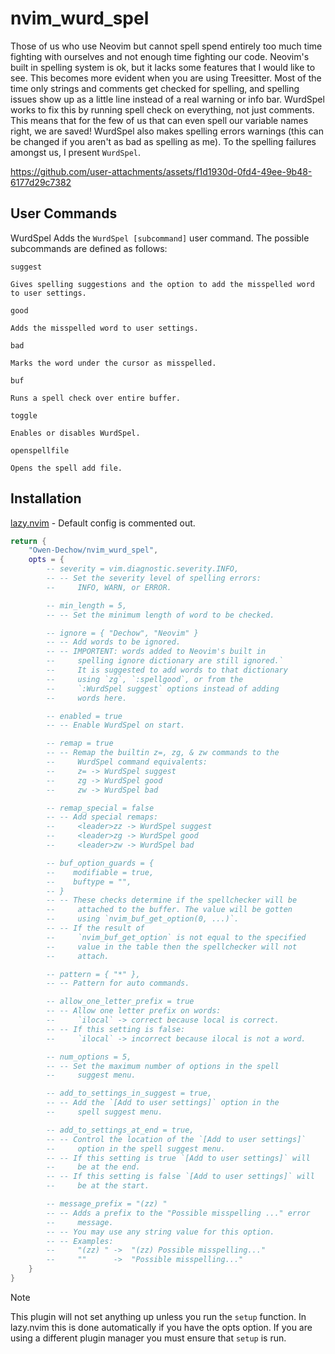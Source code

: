 # nvim_wurd_spel

Those of us who use Neovim but cannot spell spend entirely too much time fighting with
ourselves and not enough time fighting our code. Neovim's built in spelling system is ok,
but it lacks some features that I would like to see. This becomes more evident when you
are using Treesitter. Most of the time only strings and comments get checked for spelling,
and spelling issues show up as a little line instead of a real warning or info bar.
WurdSpel works to fix this by running spell check on everything, not just comments. This
means that for the few of us that can even spell our variable names right, we are saved!
WurdSpel also makes spelling errors warnings (this can be changed if you aren't as bad as
spelling as me). To the spelling failures amongst us, I present `WurdSpel`.


https://github.com/user-attachments/assets/f1d1930d-0fd4-49ee-9b48-6177d29c7382


## User Commands

WurdSpel Adds the `WurdSpel [subcommand]` user command. The possible subcommands are
defined as follows:

`suggest`

    Gives spelling suggestions and the option to add the misspelled word to user settings.

`good`

    Adds the misspelled word to user settings.

`bad`

    Marks the word under the cursor as misspelled.

`buf`

    Runs a spell check over entire buffer.

`toggle`

    Enables or disables WurdSpel.

`openspellfile`

    Opens the spell add file.

## Installation

[lazy.nvim](https://github.com/folke/lazy.nvim) - Default config is commented out.
```lua
return {
    "Owen-Dechow/nvim_wurd_spel",
    opts = {
        -- severity = vim.diagnostic.severity.INFO,
        -- -- Set the severity level of spelling errors:
        --     INFO, WARN, or ERROR.

        -- min_length = 5,
        -- -- Set the minimum length of word to be checked.

        -- ignore = { "Dechow", "Neovim" }
        -- -- Add words to be ignored.
        -- -- IMPORTENT: words added to Neovim's built in
        --     spelling ignore dictionary are still ignored.`
        --     It is suggested to add words to that dictionary
        --     using `zg`, `:spellgood`, or from the
        --     `:WurdSpel suggest` options instead of adding
        --     words here.

        -- enabled = true
        -- -- Enable WurdSpel on start.

        -- remap = true
        -- -- Remap the builtin z=, zg, & zw commands to the
        --     WurdSpel command equivalents:
        --     z= -> WurdSpel suggest
        --     zg -> WurdSpel good
        --     zw -> WurdSpel bad

        -- remap_special = false
        -- -- Add special remaps:
        --     <leader>zz -> WurdSpel suggest
        --     <leader>zg -> WurdSpel good
        --     <leader>zw -> WurdSpel bad

        -- buf_option_guards = {
        --    modifiable = true,
        --    buftype = "",
        -- }
        -- -- These checks determine if the spellchecker will be
        --     attached to the buffer. The value will be gotten
        --     using `nvim_buf_get_option(0, ...)`.
        -- -- If the result of
        --     `nvim_buf_get_option` is not equal to the specified
        --     value in the table then the spellchecker will not
        --     attach.

        -- pattern = { "*" },
        -- -- Pattern for auto commands.

        -- allow_one_letter_prefix = true
        -- -- Allow one letter prefix on words:
        --     `ilocal` -> correct because local is correct.
        -- -- If this setting is false:
        --     `ilocal` -> incorrect because ilocal is not a word.

        -- num_options = 5,
        -- -- Set the maximum number of options in the spell
        --     suggest menu.

        -- add_to_settings_in_suggest = true,
        -- -- Add the `[Add to user settings]` option in the
        --     spell suggest menu.

        -- add_to_settings_at_end = true,
        -- -- Control the location of the `[Add to user settings]`
        --     option in the spell suggest menu.
        -- -- If this setting is true `[Add to user settings]` will
        --     be at the end.
        -- -- If this setting is false `[Add to user settings]` will
        --     be at the start.

        -- message_prefix = "(zz) "
        -- -- Adds a prefix to the "Possible misspelling ..." error
        --     message.
        -- -- You may use any string value for this option.
        -- -- Examples:
        --     "(zz) " ->  "(zz) Possible misspelling..."
        --     ""      ->  "Possible misspelling..."
    }
}
```

> [!NOTE]
> This plugin will not set anything up unless you run the `setup` function.
> In lazy.nvim this is done automatically if you have the opts option. If
> you are using a different plugin manager you must ensure that `setup` is
> run.

